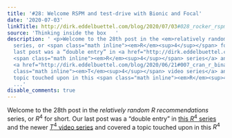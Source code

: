 ```yaml
---
title: '#28: Welcome RSPM and test-drive with Bionic and Focal'
date: '2020-07-03'
linkTitle: http://dirk.eddelbuettel.com/blog/2020/07/03#028_rocker_rspm
source: 'Thinking inside the box   '
description: ' <p>Welcome to the 28th post in the <em>relatively random R recommendations</em>
  series, or <span class="math inline"><em>R</em><sup>4</sup></span> for short. Our
  last post was a “double entry” in <a href="http://dirk.eddelbuettel.com/blog/2020/06/22#027_ubuntu_binaries">this
  <span class="math inline"><em>R</em><sup>4</sup></span> series</a> and the newer
  <a href="http://dirk.eddelbuettel.com/blog/2020/06/21#007_cran_r_binaries"><span
  class="math inline"><em>T</em><sup>4</sup></span> video series</a> and covered a
  topic touched upon in this <span class="math inline"><em>R</em><sup>4</sup></spa
  ...'
disable_comments: true
---
```

 <p>Welcome to the 28th post in the <em>relatively random R recommendations</em> series, or <span class="math inline"><em>R</em><sup>4</sup></span> for short. Our last post was a “double entry” in <a href="http://dirk.eddelbuettel.com/blog/2020/06/22#027_ubuntu_binaries">this <span class="math inline"><em>R</em><sup>4</sup></span> series</a> and the newer <a href="http://dirk.eddelbuettel.com/blog/2020/06/21#007_cran_r_binaries"><span class="math inline"><em>T</em><sup>4</sup></span> video series</a> and covered a topic touched upon in this <span class="math inline"><em>R</em><sup>4</sup></spa ...